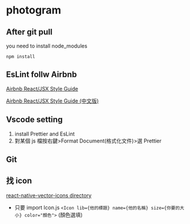 # photogram

## After git pull

you need to install node_modules

```
npm install
```

## EsLint follw Airbnb

[Airbnb React/JSX Style Guide](https://github.com/airbnb/javascript/tree/master/react)

[Airbnb React/JSX Style Guide (中文版)](https://github.com/jigsawye/javascript/tree/master/react)

## Vscode setting

1. install Prettier and EsLint
2. 對某個 js 檔按右鍵>Format Document(格式化文件)>選 Prettier

## Git

## 找 icon

[react-native-vector-icons directory](https://oblador.github.io/react-native-vector-icons/)

- 只要 import Icon.js
  `<Icon lib={他的標題} name={他的名稱} size={你要的大小} color="顏色">`
  (顏色選填)
